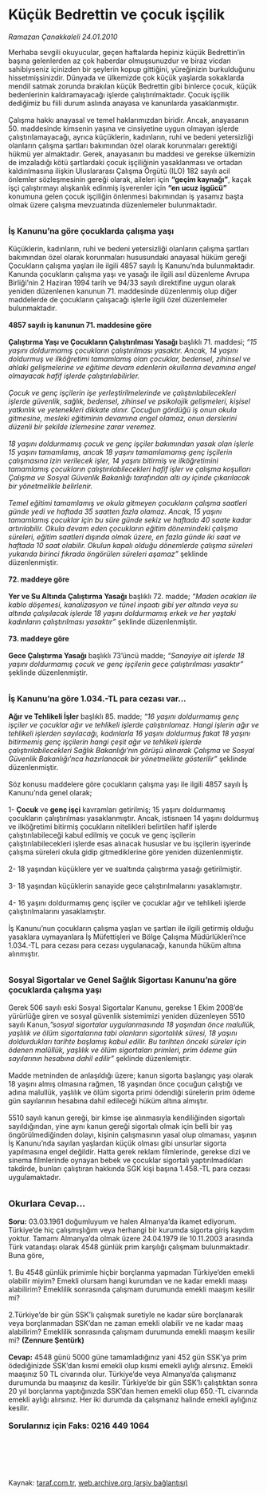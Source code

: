 # Küçük Bedrettin ve çocuk işçilik

*Ramazan Çanakkaleli 24.01.2010*

<div class="taraf_structure_2col_1zq">
<div class="margen_n">



 <p>Merhaba sevgili okuyucular, geçen haftalarda hepiniz küçük Bedrettin’in başına gelenlerden az çok haberdar olmuşsunuzdur ve biraz vicdan sahibiyseniz içinizden bir şeylerin kopup gittiğini, yüreğinizin burkulduğunu hissetmişsinizdir. Dünyada ve ülkemizde çok küçük yaşlarda sokaklarda mendil satmak zorunda bırakılan küçük Bedrettin gibi binlerce çocuk, küçük bedenlerinin kaldıramayacağı işlerde çalıştırılmaktadır. Çocuk işçilik dediğimiz bu fiili durum aslında anayasa ve kanunlarda yasaklanmıştır. <br/><br/>Çalışma hakkı anayasal ve temel haklarımızdan biridir. Ancak, anayasanın 50. maddesinde kimsenin yaşına ve cinsiyetine uygun olmayan işlerde çalıştırılamayacağı, ayrıca küçüklerin, kadınların, ruhi ve bedeni yetersizliği olanların çalışma şartları bakımından özel olarak korunmaları gerektiği hükmü yer almaktadır. Gerek, anayasanın bu maddesi ve gerekse ülkemizin de imzaladığı kötü şartlardaki çocuk işçiliğinin yasaklanması ve ortadan kaldırılmasına ilişkin Uluslararası Çalışma Örgütü (ILO) 182 sayılı acil önlemler sözleşmesinin gereği olarak, aileleri için <b>“geçim kaynağı”</b>, kaçak işçi çalıştırmayı alışkanlık edinmiş işverenler için <b>“en ucuz işgücü”</b> konumuna gelen çocuk işçiliğin önlenmesi bakımından iş yasamız başta olmak üzere çalışma mevzuatında düzenlemeler bulunmaktadır. <b><br/><br/><br/><font size="3">İş Kanunu’na göre çocuklarda çalışma yaşı</font></b> <br/><br/>Küçüklerin, kadınların, ruhi ve bedeni yetersizliği olanların çalışma şartları bakımından özel olarak korunmaları hususundaki anayasal hüküm gereği Çocukların çalışma yaşları ile ilgili 4857 sayılı İş Kanunu’nda bulunmaktadır. Kanunda çocukların çalışma yaşı ve yasağı ile ilgili asıl düzenleme Avrupa Birliği’nin 2 Haziran 1994 tarih ve 94/33 sayılı direktifine uygun olarak yeniden düzenlenen kanunun 71. maddesinde düzenlenmiş olup diğer maddelerde de çocukların çalışacağı işlerle ilgili özel düzenlemeler bulunmaktadır.<b> <br/><br/>4857 sayılı iş kanunun 71. maddesine göre <br/><br/>Çalıştırma Yaşı ve Çocukların Çalıştırılması Yasağı </b>başlıklı 71. maddesi; <i>“15 yaşını doldurmamış çocukların çalıştırılması yasaktır. Ancak, 14 yaşını doldurmuş ve ilköğretimi tamamlamış olan çocuklar, bedensel, zihinsel ve ahlaki gelişmelerine ve eğitime devam edenlerin okullarına devamına engel olmayacak hafif işlerde çalıştırılabilirler. <br/><br/>Çocuk ve genç işçilerin işe yerleştirilmelerinde ve çalıştırılabilecekleri işlerde güvenlik, sağlık, bedensel, zihinsel ve psikolojik gelişmeleri, kişisel yatkınlık ve yetenekleri dikkate alınır. Çocuğun gördüğü iş onun okula gitmesine, mesleki eğitiminin devamına engel olamaz, onun derslerini düzenli bir şekilde izlemesine zarar veremez. <br/><br/>18 yaşını doldurmamış çocuk ve genç işçiler bakımından yasak olan işlerle 15 yaşını tamamlamış, ancak 18 yaşını tamamlamamış genç işçilerin çalışmasına izin verilecek işler, 14 yaşını bitirmiş ve ilköğretimini tamamlamış çocukların çalıştırılabilecekleri hafif işler ve çalışma koşulları Çalışma ve Sosyal Güvenlik Bakanlığı tarafından altı ay içinde çıkarılacak bir yönetmelikle belirlenir. <br/><br/>Temel eğitimi tamamlamış ve okula gitmeyen çocukların çalışma saatleri günde yedi ve haftada 35 saatten fazla olamaz. Ancak, 15 yaşını tamamlamış çocuklar için bu süre günde sekiz ve haftada 40 saate kadar artırılabilir. Okula devam eden çocukların eğitim dönemindeki çalışma süreleri, eğitim saatleri dışında olmak üzere, en fazla günde iki saat ve haftada 10 saat olabilir. Okulun kapalı olduğu dönemlerde çalışma süreleri yukarıda birinci fıkrada öngörülen süreleri aşamaz”</i> şeklinde düzenlenmiştir. <b><br/><br/>72. maddeye göre <br/><br/>Yer ve Su Altında Çalıştırma Yasağı</b><i> </i>başlıklı 72. madde; <i>“Maden ocakları ile kablo döşemesi, kanalizasyon ve tünel inşaatı gibi yer altında veya su altında çalışılacak işlerde 18 yaşını doldurmamış erkek ve her yaştaki kadınların çalıştırılması yasaktır” </i>şeklinde düzenlenmiştir.<b> <br/><br/>73. maddeye göre <br/><br/>Gece Çalıştırma Yasağı<i> </i></b>başlıklı 73’üncü madde;<i> “Sanayiye ait işlerde 18 yaşını doldurmamış çocuk ve genç işçilerin gece çalıştırılması yasaktır” </i>şeklinde düzenlenmiştir.<b> <br/><br/><br/><font size="3">İş Kanunu’na göre 1.034.-TL para cezası var...</font> <br/><br/>Ağır ve Tehlikeli İşler</b> başlıklı 85. madde;<i> “16 yaşını doldurmamış genç işçiler ve çocuklar ağır ve tehlikeli işlerde çalıştırılamaz. Hangi işlerin ağır ve tehlikeli işlerden sayılacağı, kadınlarla 16 yaşını doldurmuş fakat 18 yaşını bitirmemiş genç işçilerin hangi çeşit ağır ve tehlikeli işlerde çalıştırılabilecekleri Sağlık Bakanlığı’nın görüşü alınarak Çalışma ve Sosyal Güvenlik Bakanlığı’nca hazırlanacak bir yönetmelikte gösterilir”</i> şeklinde düzenlenmiştir. <br/><br/>Söz konusu maddelere göre çocukların çalışma yaşı ile ilgili 4857 sayılı İş Kanunu’nda genel olarak; <br/><br/>1- <b>Çocuk</b> ve <b>genç işçi</b> kavramları getirilmiş; 15 yaşını doldurmamış çocukların çalıştırılması yasaklanmıştır. Ancak, istisnaen 14 yaşını doldurmuş ve ilköğretimi bitirmiş çocukların nitelikleri belirtilen hafif işlerde çalıştırılabileceği kabul edilmiş ve çocuk ve genç işçilerin çalıştırılabilecekleri işlerde esas alınacak hususlar ve bu işçilerin işyerinde çalışma süreleri okula gidip gitmediklerine göre yeniden düzenlenmiştir. <br/><br/>2- 18 yaşından küçüklere yer ve sualtında çalıştırma yasağı getirilmiştir. <br/><br/>3- 18 yaşından küçüklerin sanayide gece çalıştırılmalarını yasaklamıştır. <br/><br/>4- 16 yaşını doldurmamış genç işçiler ve çocuklar ağır ve tehlikeli işlerde çalıştırılmalarını yasaklamıştır. <br/><br/>İş Kanunu’nun çocukların çalışma yaşları ve şartları ile ilgili getirmiş olduğu yasaklara uymayanlara İş Müfettişleri ve Bölge Çalışma Müdürlükleri’nce 1.034.-TL para cezası para cezası uygulanacağı, kanunda hüküm altına alınmıştır.<b> <br/><br/><br/><font size="3">Sosyal Sigortalar ve Genel Sağlık Sigortası Kanunu’na göre çocuklarda çalışma yaşı</font></b> <br/><br/>Gerek 506 sayılı eski Sosyal Sigortalar Kanunu, gerekse 1 Ekim 2008’de yürürlüğe giren ve sosyal güvenlik sistemimizi yeniden düzenleyen 5510 sayılı Kanun,<i>”sosyal sigortalar uygulanmasında 18 yaşından önce malullük, yaşlılık ve ölüm sigortalarına tabi olanların sigortalılık süresi, 18 yaşını doldurdukları tarihte başlamış kabul edilir. Bu tarihten önceki süreler için ödenen malûllük, yaşlılık ve ölüm sigortaları primleri, prim ödeme gün sayılarının hesabına dahil edilir”</i> şeklinde düzenlemiştir. <br/><br/>Madde metninden de anlaşıldığı üzere; kanun sigorta başlangıç yaşı olarak 18 yaşını almış olmasına rağmen, 18 yaşından önce çocuğun çalıştığı ve adına malullük, yaşlılık ve ölüm sigorta primi ödendiği sürelerin prim ödeme gün sayılarının hesabına dahil edileceği hüküm altına almıştır. <br/><br/>5510 sayılı kanun gereği, bir kimse işe alınmasıyla kendiliğinden sigortalı sayıldığından, yine aynı kanun gereği sigortalı olmak için belli bir yaş öngörülmediğinden dolayı, kişinin çalışmasının yasal olup olmaması, yaşının İş Kanunu’nda sayılan yaşlardan küçük olması gibi unsurlar sigorta yapılmasına engel değildir. Hatta gerek reklam filmlerinde, gerekse dizi ve sinema filmlerinde oynayan bebek ve çocuklar sigortalı yaptırılmadıkları takdirde, bunları çalıştıran hakkında SGK kişi başına 1.458.-TL para cezası uygulamaktadır.<b> <br/><br/><br/><font size="4">Okurlara Cevap...</font> <br/><br/>Soru:</b> 03.03.1961 doğumluyum ve halen Almanya’da ikamet ediyorum. Türkiye’de hiç çalışmışlığım veya herhangi bir kurumda sigorta giriş kaydım yoktur. Tamamı Almanya’da olmak üzere 24.04.1979 ile 10.11.2003 arasında Türk vatandaşı olarak 4548 günlük prim karşılığı çalışmam bulunmaktadır. Buna göre, <br/><br/>1. Bu 4548 günlük primimle hiçbir borçlanma yapmadan Türkiye’den emekli olabilir miyim? Emekli olursam hangi kurumdan ve ne kadar emekli maaşı alabilirim? Emeklilik sonrasında çalışmam durumunda emekli maaşım kesilir mi? <br/><br/>2.Türkiye’de bir gün SSK’lı çalışmak suretiyle ne kadar süre borçlanarak veya borçlanmadan SSK’dan ne zaman emekli olabilir ve ne kadar maaş alabilirim? Emeklilik sonrasında çalışmam durumunda emekli maaşım kesilir mi? <b>(Zennure Şentürk) <br/><br/>Cevap:</b> 4548 günü 5000 güne tamamladığınız yani 452 gün SSK’ya prim ödediğinizde SSK’dan kısmi emekli olup kısmi emekli aylığı alırsınız. Emekli maaşınız 50 TL civarında olur. Türkiye’de veya Almanya’da çalışmanız durumunda bu maaşınız da kesilir. Türkiye’de bir gün SSK’lı çalıştıktan sonra 20 yıl borçlanma yaptığınızda SSK’dan hemen emekli olup 650.-TL civarında emekli aylığı alırsınız. Her iki durumda da çalışmanız halinde emekli aylığınız kesilir.<b> <br/><br/><font size="3">Sorularınız için Faks: 0216 449 1064</font></b></p>
<br/>
<br/>
<br/>



<br/>


<div id="taraf_not">
</div>

</div>


</div>

Kaynak: [taraf.com.tr](http://taraf.com.tr:80/makale/9659.htm), [web.archive.org (arşiv bağlantısı)](http://web.archive.org/web/20100204235634/http://taraf.com.tr:80/makale/9659.htm)
